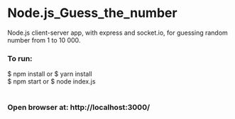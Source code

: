 # Node.js_Guess_the_number
Node.js client-server app, with express and socket.io, for guessing random number from 1 to 10 000.

### To run: <br />
$ npm install or $ yarn install <br />
$ npm start or $ node index.js <br />
<br />
### Open browser at: http://localhost:3000/

